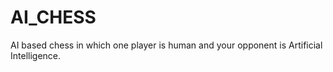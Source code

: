 # AI_CHESS
AI based chess in which one player is human and your opponent is Artificial Intelligence.

